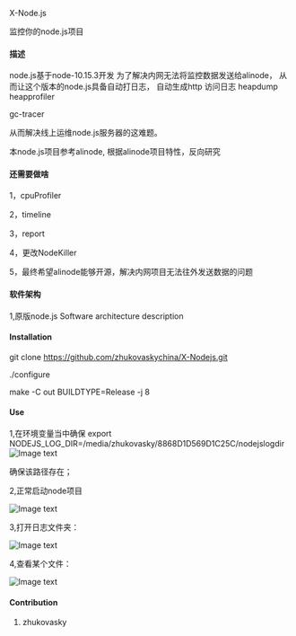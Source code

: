  X-Node.js 

监控你的node.js项目

#### 描述
node.js基于node-10.15.3开发
为了解决内网无法将监控数据发送给alinode，
从而让这个版本的node.js具备自动打日志，
自动生成http 访问日志
heapdump
heapprofiler

gc-tracer


从而解决线上运维node.js服务器的这难题。

本node.js项目参考alinode,
根据alinode项目特性，反向研究

#### 还需要做啥
1，cpuProfiler

2，timeline

3，report

4，更改NodeKiller

5，最终希望alinode能够开源，解决内网项目无法往外发送数据的问题


#### 软件架构
1,原版node.js
Software architecture description

#### Installation

git clone https://github.com/zhukovaskychina/X-Nodejs.git

./configure
 
make -C out BUILDTYPE=Release -j 8

#### Use
1,在环境变量当中确保
export NODEJS_LOG_DIR=/media/zhukovasky/8868D1D569D1C25C/nodejslogdir
![Image text](https://github.com/zhukovaskychina/X-Nodejs/blob/master/env.png)

确保该路径存在；
 
2,正常启动node项目

![Image text](https://github.com/zhukovaskychina/X-Nodejs/blob/master/pm2.png)

3,打开日志文件夹：

![Image text](https://github.com/zhukovaskychina/X-Nodejs/blob/master/files.png)

4,查看某个文件：

![Image text](https://github.com/zhukovaskychina/X-Nodejs/blob/master/http.png)
#### Contribution

1. zhukovasky 
